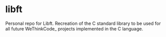 # libft
Personal repo for Libft. Recreation of the C standard library to be used for all future WeThinkCode_ projects implemented in the C language.
